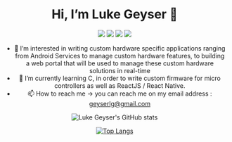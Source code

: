 <h1 align="center">Hi, I’m Luke Geyser 👋</h1>
<div align="center">
     <a href="https://github.com/LukeGeyser"><img src="https://img.shields.io/badge/GitHub-000000?style=for-the-badge&logo=GitHub&logoColor=white" /></a>
     <a href="https://www.linkedin.com/in/luke-geyser-760683195/"><img src="https://img.shields.io/badge/LinkedIn-0077B5?style=for-the-badge&logo=linkedin&logoColor=white"/></a>
     <a href="https://www.instagram.com/g.eyser/"><img src="https://img.shields.io/badge/Instagram-E4405F?style=for-the-badge&logo=instagram&logoColor=white"/></a>
     <a href="https://www.codewars.com/users/LukeGeyser"><img src="https://img.shields.io/badge/Codewars-B1361E?style=for-the-badge&logo=Codewars&logoColor=white"/></a
</div>

- 👀 I’m interested in writing custom hardware specific applications ranging from Android Services to manage custom hardware features, to building a web 
     portal that will be used to manage these custom hardware solutions in real-time
- 🌱 I’m currently learning C, in order to write custom firmware for micro controllers as well as ReactJS / React Native.
- 📫 How to reach me -> you can reach me on my email address : geyserlg@gmail.com

![Luke Geyser's GitHub stats](https://github-readme-stats.vercel.app/api?username=LukeGeyser&show_icons=true&theme=radical&langs_count=10)

[![Top Langs](https://github-readme-stats.vercel.app/api/top-langs/?username=LukeGeyser&count_private=true&show_icons=true&layout=compact)](https://github.com/LukeGeyser/github-readme-stats)

<!---
LukeGeyser/LukeGeyser is a ✨ special ✨ repository because its `README.md` (this file) appears on your GitHub profile.
You can click the Preview link to take a look at your changes.
--->
